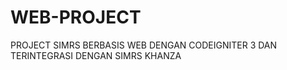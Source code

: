# WEB-PROJECT
PROJECT SIMRS BERBASIS WEB DENGAN  CODEIGNITER 3 DAN TERINTEGRASI DENGAN SIMRS KHANZA
